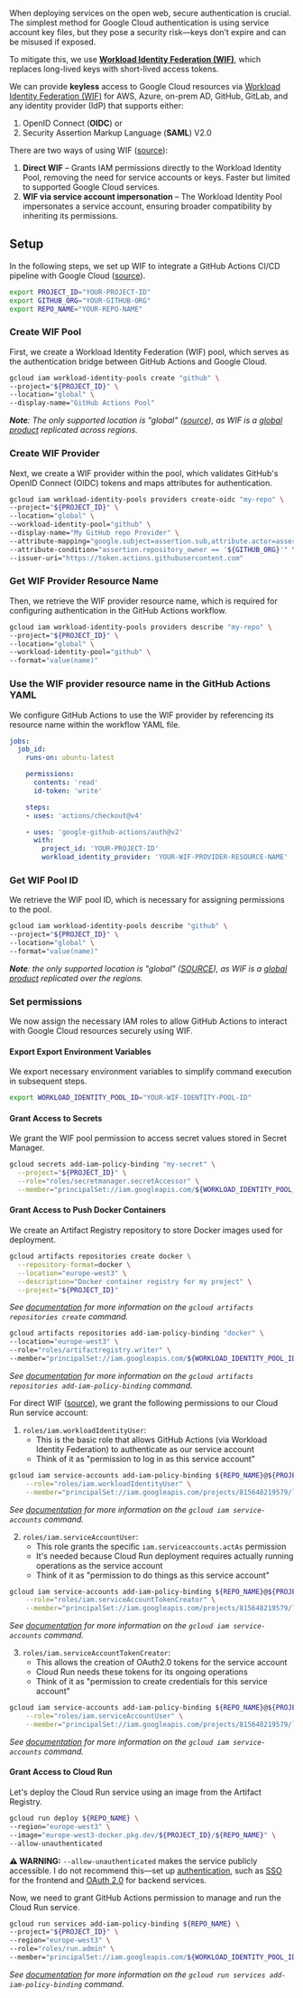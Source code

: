 When deploying services on the open web, secure authentication is crucial. The simplest method for Google Cloud authentication is using service account key files, but they pose a security risk—keys don’t expire and can be misused if exposed.

To mitigate this, we use [**Workload Identity Federation (WIF)**](https://cloud.google.com/iam/docs/workload-identity-federation), which replaces long-lived keys with short-lived access tokens.

We can provide **keyless** access to Google Cloud resources via [Workload Identity Federation (WIF)](https://cloud.google.com/iam/docs/workload-identity-federation) for AWS, Azure, on-prem AD, GitHub, GitLab, and any identity provider (IdP) that supports either:
1. OpenID Connect (**OIDC**) or
2. Security Assertion Markup Language (**SAML**) V2.0

There are two ways of using WIF ([source](https://github.com/google-github-actions/auth?tab=readme-ov-file#direct-wif)):

1. **Direct WIF** – Grants IAM permissions directly to the Workload Identity Pool, removing the need for service accounts or keys. Faster but limited to supported Google Cloud services.
2. **WIF via service account impersonation** – The Workload Identity Pool impersonates a service account, ensuring broader compatibility by inheriting its permissions.

## Setup 

In the following steps, we set up WIF to integrate a GitHub Actions CI/CD pipeline with Google Cloud ([source](https://github.com/google-github-actions/auth?tab=readme-ov-file#preferred-direct-workload-identity-federation)).

```bash
export PROJECT_ID="YOUR-PROJECT-ID" 
export GITHUB_ORG="YOUR-GITHUB-ORG"
export REPO_NAME="YOUR-REPO-NAME"
```
### Create WIF Pool

First, we create a Workload Identity Federation (WIF) pool, which serves as the authentication bridge between GitHub Actions and Google Cloud.

``` bash
gcloud iam workload-identity-pools create "github" \
--project="${PROJECT_ID}" \
--location="global" \
--display-name="GitHub Actions Pool"
```
_**Note**: The only supported location is "global" ([source](https://cloud.google.com/iam/docs/reference/rest/v1/projects.locations.workloadIdentityPools/create)), as WIF is a [global product](https://cloud.google.com/about/locations#global-products) replicated across regions._

### Create WIF Provider

Next, we create a WIF provider within the pool, which validates GitHub's OpenID Connect (OIDC) tokens and maps attributes for authentication.

``` bash
gcloud iam workload-identity-pools providers create-oidc "my-repo" \
--project="${PROJECT_ID}" \
--location="global" \
--workload-identity-pool="github" \
--display-name="My GitHub repo Provider" \
--attribute-mapping="google.subject=assertion.sub,attribute.actor=assertion.actor,attribute.repository=assertion.repository,attribute.repository_owner=assertion.repository_owner" \
--attribute-condition="assertion.repository_owner == '${GITHUB_ORG}'" \
--issuer-uri="https://token.actions.githubusercontent.com"
```

### Get WIF Provider Resource Name

Then, we retrieve the WIF provider resource name, which is required for configuring authentication in the GitHub Actions workflow.

``` bash
gcloud iam workload-identity-pools providers describe "my-repo" \
--project="${PROJECT_ID}" \
--location="global" \
--workload-identity-pool="github" \
--format="value(name)"
```

### Use the WIF provider resource name in the GitHub Actions YAML

We configure GitHub Actions to use the WIF provider by referencing its resource name within the workflow YAML file.

``` yaml
jobs:
  job_id:
    runs-on: ubuntu-latest

    permissions:
      contents: 'read'
      id-token: 'write'

    steps:
    - uses: 'actions/checkout@v4'

    - uses: 'google-github-actions/auth@v2'
      with:
        project_id: 'YOUR-PROJECT-ID'
        workload_identity_provider: 'YOUR-WIF-PROVIDER-RESOURCE-NAME'
```

### Get WIF Pool ID

We retrieve the WIF pool ID, which is necessary for assigning permissions to the pool.

``` bash
gcloud iam workload-identity-pools describe "github" \
--project="${PROJECT_ID}" \
--location="global" \
--format="value(name)"
```

_**Note**: the only supported location is "global" ([SOURCE](https://cloud.google.com/iam/docs/reference/rest/v1/projects.locations.workloadIdentityPools/create)), as WIF is a [global product](https://cloud.google.com/about/locations#global-products) replicated over the regions._

### Set permissions

We now assign the necessary IAM roles to allow GitHub Actions to interact with Google Cloud resources securely using WIF.

#### Export Export Environment Variables

We export necessary environment variables to simplify command execution in subsequent steps.

``` bash
export WORKLOAD_IDENTITY_POOL_ID="YOUR-WIF-IDENTITY-POOL-ID"
```
#### Grant Access to Secrets

We grant the WIF pool permission to access secret values stored in Secret Manager.

``` bash
gcloud secrets add-iam-policy-binding "my-secret" \
  --project="${PROJECT_ID}" \
  --role="roles/secretmanager.secretAccessor" \
  --member="principalSet://iam.googleapis.com/${WORKLOAD_IDENTITY_POOL_ID}/attribute.repository/${GITHUB_ORG}/${REPO_NAME}"
```
#### Grant Access to Push Docker Containers

We create an Artifact Registry repository to store Docker images used for deployment.

```bash
gcloud artifacts repositories create docker \
  --repository-format=docker \
  --location="europe-west3" \
  --description="Docker container registry for my project" \
  --project="${PROJECT_ID}" 
```
_See [documentation](https://cloud.google.com/sdk/gcloud/reference/artifacts/repositories/create) for more information on the `gcloud artifacts repositories create` command._

``` bash
gcloud artifacts repositories add-iam-policy-binding "docker" \
--location="europe-west3" \
--role="roles/artifactregistry.writer" \
--member="principalSet://iam.googleapis.com/${WORKLOAD_IDENTITY_POOL_ID}/attribute.repository/${GITHUB_ORG}/${REPO_NAME}" 
```
_See [documentation](https://cloud.google.com/sdk/gcloud/reference/artifacts/repositories/add-iam-policy-binding) for more information on the `gcloud artifacts repositories add-iam-policy-binding` command._

For direct WIF ([source](https://github.com/google-github-actions/auth?tab=readme-ov-file#direct-wif)), we grant the following permissions to our Cloud Run service account:

1. `roles/iam.workloadIdentityUser`:
    - This is the basic role that allows GitHub Actions (via Workload Identity Federation) to authenticate as our service account
    - Think of it as "permission to log in as this service account"

``` bash
gcloud iam service-accounts add-iam-policy-binding ${REPO_NAME}@${PROJECT_ID}.iam.gserviceaccount.com \
    --role="roles/iam.workloadIdentityUser" \
    --member="principalSet://iam.googleapis.com/projects/815648219579/locations/global/workloadIdentityPools/github/attribute.repository/${GITHUB_ORG}/${REPO_NAME}"
```
_See [documentation](https://cloud.google.com/sdk/gcloud/reference/iam/service-accounts/add-iam-policy-binding) for more information on the `gcloud iam service-accounts` command._

2. `roles/iam.serviceAccountUser`:
    - This role grants the specific `iam.serviceaccounts.actAs` permission
    - It's needed because Cloud Run deployment requires actually running operations as the service account
    - Think of it as "permission to do things as this service account"

```bash
gcloud iam service-accounts add-iam-policy-binding ${REPO_NAME}@${PROJECT_ID}.iam.gserviceaccount.com \
    --role="roles/iam.serviceAccountTokenCreator" \
    --member="principalSet://iam.googleapis.com/projects/815648219579/locations/global/workloadIdentityPools/github/attribute.repository/${GITHUB_ORG}/${REPO_NAME}"
```
_See [documentation](https://cloud.google.com/sdk/gcloud/reference/iam/service-accounts/add-iam-policy-binding) for more information on the `gcloud iam service-accounts` command._

3. `roles/iam.serviceAccountTokenCreator`:
    - This allows the creation of OAuth2.0 tokens for the service account
    - Cloud Run needs these tokens for its ongoing operations
    - Think of it as "permission to create credentials for this service account"

```bash
gcloud iam service-accounts add-iam-policy-binding ${REPO_NAME}@${PROJECT_ID}.iam.gserviceaccount.com \
    --role="roles/iam.serviceAccountUser" \
    --member="principalSet://iam.googleapis.com/projects/815648219579/locations/global/workloadIdentityPools/github/attribute.repository/${GITHUB_ORG}/${REPO_NAME}"
```
_See [documentation](https://cloud.google.com/sdk/gcloud/reference/iam/service-accounts/add-iam-policy-binding) for more information on the `gcloud iam service-accounts` command._

#### Grant Access to Cloud Run

Let's deploy the Cloud Run service using an image from the Artifact Registry.

``` bash
gcloud run deploy ${REPO_NAME} \
--region="europe-west3" \
--image="europe-west3-docker.pkg.dev/${PROJECT_ID}/${REPO_NAME}" \
--allow-unauthenticated 
```
**⚠ WARNING:** `--allow-unauthenticated` makes the service publicly accessible. I do not recommend this—set up [authentication](https://cloud.google.com/docs/authentication), such as [SSO](https://cloud.google.com/architecture/identity/single-sign-on) for the frontend and [OAuth 2.0](https://cloud.google.com/docs/authentication#oauth2) for backend services.

Now, we need to grant GitHub Actions permission to manage and run the Cloud Run service.

``` bash
gcloud run services add-iam-policy-binding ${REPO_NAME} \
--project="${PROJECT_ID}" \
--region="europe-west3" \
--role="roles/run.admin" \
--member="principalSet://iam.googleapis.com/${WORKLOAD_IDENTITY_POOL_ID}/attribute.repository/${GITHUB_ORG}/${REPO_NAME}"
```

_See [documentation](https://cloud.google.com/sdk/gcloud/reference/run/services/add-iam-policy-binding) for more information on the `gcloud run services add-iam-policy-binding` command._
